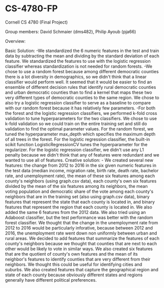 # CS-4780-FP
Cornell CS 4780 (Final Project)

Group members: David Schmaier (dms482), Philip Ayoub (pja66)

Overview:	

  Basic Solution:
    -We standardized the 6 numeric features in the test and train data by subtracting the mean and dividing by the standard deviation of each feature. We standardized the features to use with the logistic regression classifier whereas standardization is not needed for random forests.
    -We chose to use a random forest because among different democratic counties there is a lot diversity in demographics, so we didn't think that a linear classifier would perform well. It seemed that it would be easier to find an ensemble of different decision rules that identify rural democratic counties and urban democratic counties than to find a kernel that maps these two very different types of democratic counties to the same region. We chose to also try a logistic regression classifier to serve as a baseline to compare with our random forest because it has relatively few parameters.
    -For both the forest and the logistic regression classifiers, we performed k-fold cross validation to tune hyperparameters for the two classifiers. We  chose to use k-fold validation so we could train on the entire training set and still do validation to find the optimal parameter values. For the random forest, we tuned the hyperparameter max_depth which specifies the maximum depth of all trees in the forest. For the logistic regression classifier, the built-in scikit function LogisticRegressionCV tunes the hyperparameter for the regularizer. For the logistic regression classifier, we didn't use any L1 penalty because we didn't think that any of features were redundant and we wanted to use all of features.
    Creative solution:
      - We created several new features: the change from 2012 to 2016 in the six given numeric features in the test data (median income, migration rate, birth rate, death rate, bachelor rate, and unemployment rate), the mean of these six features among each county's neighbors (using graph.csv data), each county's own six features divided by the mean of the six features among its neighbors, the mean voting population and democratic share of the vote among each county's neighbors that are in the training set (also using graph.csv data), binary features that represent the state that each county is located in, and binary features that represent the region that each county is located in. We also added the same 6 features from the 2012 data. We also tried using an Adaboost classifier, but the test performance was better with the random forest classifier. We thought that the change in the unemployment rate from 2012 to 2016 would be particularly inforative, because between 2012 and 2016, the unemployment rate went down non uniformly between urban and rural areas. We decided to add features that summarize the features of each county's neighbors because we thought that counties that are next to each other would be likely to vote in similar ways. We also created six features that are the quotient of county's own features and the mean of its neighbor's features to identify counties that are very different from their neighbors. We thought this could be useful for identifying cities and suburbs. We also created features that capture the geographical region and state of each county because obviously different states and regions generally have different political preferences.

